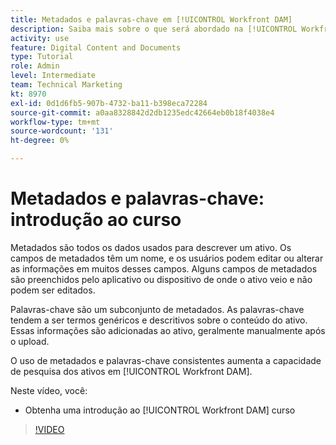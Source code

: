 ```yaml
---
title: Metadados e palavras-chave em [!UICONTROL Workfront DAM]
description: Saiba mais sobre o que será abordado na [!UICONTROL Workfront DAM] Administrador, curso de Metadados e Palavras-chave da Parte 2.
activity: use
feature: Digital Content and Documents
type: Tutorial
role: Admin
level: Intermediate
team: Technical Marketing
kt: 8970
exl-id: 0d1d6fb5-907b-4732-ba11-b398eca72284
source-git-commit: a0aa8328842d2db1235edc42664eb0b18f4038e4
workflow-type: tm+mt
source-wordcount: '131'
ht-degree: 0%

---
```


# Metadados e palavras-chave: introdução ao curso

Metadados são todos os dados usados para descrever um ativo. Os campos de metadados têm um nome, e os usuários podem editar ou alterar as informações em muitos desses campos. Alguns campos de metadados são preenchidos pelo aplicativo ou dispositivo de onde o ativo veio e não podem ser editados.

Palavras-chave são um subconjunto de metadados. As palavras-chave tendem a ser termos genéricos e descritivos sobre o conteúdo do ativo. Essas informações são adicionadas ao ativo, geralmente manualmente após o upload.

O uso de metadados e palavras-chave consistentes aumenta a capacidade de pesquisa dos ativos em [!UICONTROL Workfront DAM].

Neste vídeo, você:

* Obtenha uma introdução ao [!UICONTROL Workfront DAM] curso

>[!VIDEO](https://video.tv.adobe.com/v/335233/?quality=12)
